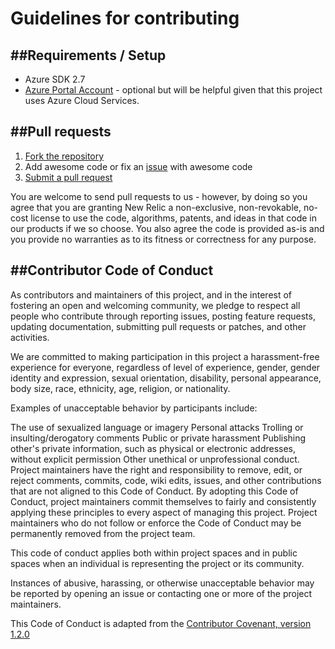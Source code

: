 Guidelines for contributing
===========================


##Requirements / Setup
--------------------
* Azure SDK 2.7
* [Azure Portal Account](http://portal.azure.com) - optional but will be helpful given that this project uses Azure Cloud Services.


##Pull requests
--------------------
1. [Fork the repository](https://help.github.com/articles/fork-a-repo)
2. Add awesome code or fix an [issue](https://github.com/nickfloyd/newrelic-azure-environment-configuration/issues) with awesome code
3. [Submit a pull request](https://github.com/nickfloyd/newrelic-azure-environment-configuration/pulls)


You are welcome to send pull requests to us - however, by doing so you agree that you are granting New Relic a non-exclusive, non-revokable, no-cost license to use the code, algorithms, patents, and ideas in that code in our products if we so choose. You also agree the code is provided as-is and you provide no warranties as to its fitness or correctness for any purpose.


##Contributor Code of Conduct
--------------------
As contributors and maintainers of this project, and in the interest of fostering an open and welcoming community, we pledge to respect all people who contribute through reporting issues, posting feature requests, updating documentation, submitting pull requests or patches, and other activities.

We are committed to making participation in this project a harassment-free experience for everyone, regardless of level of experience, gender, gender identity and expression, sexual orientation, disability, personal appearance, body size, race, ethnicity, age, religion, or nationality.

Examples of unacceptable behavior by participants include:

The use of sexualized language or imagery
Personal attacks
Trolling or insulting/derogatory comments
Public or private harassment
Publishing other's private information, such as physical or electronic addresses, without explicit permission
Other unethical or unprofessional conduct.
Project maintainers have the right and responsibility to remove, edit, or reject comments, commits, code, wiki edits, issues, and other contributions that are not aligned to this Code of Conduct. By adopting this Code of Conduct, project maintainers commit themselves to fairly and consistently applying these principles to every aspect of managing this project. Project maintainers who do not follow or enforce the Code of Conduct may be permanently removed from the project team.

This code of conduct applies both within project spaces and in public spaces when an individual is representing the project or its community.

Instances of abusive, harassing, or otherwise unacceptable behavior may be reported by opening an issue or contacting one or more of the project maintainers.

This Code of Conduct is adapted from the [Contributor Covenant, version 1.2.0](http://contributor-covenant.org/version/1/2/0/)